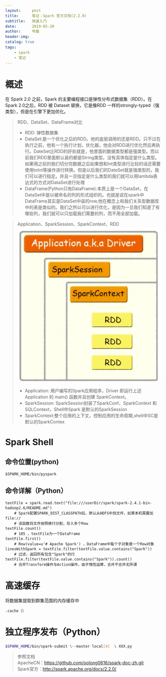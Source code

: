 ```yaml
---
layout:     post  
title:      笔记：Spark 官方文档(2.2.0)    
subtitle:   快速入门  
date:       2019-05-20  
author:     岑晨  
header-img: 
catalog: true  
tags:  
    - spark   
    - 笔记
---  
```


# 概述
在 Spark 2.0 之前，Spark 的主要编程接口是弹性分布式数据集（RDD）。在 Spark 2.0之后，RDD 被 Dataset 替换，它是像RDD 一样的strongly-typed（强类型），但是在引擎下更加优化。  
> RDD、DataSet、DataFrame对比 
> - RDD: 弹性数据集
> - DataSet:是一个优化之后的RDD。他的底层调用的还是RDD。只不过在执行之前，他有一个执行计划，优化器，他会对RDD进行优化然后再执行。DateSet比RDD的好处就是，他里面的数据类型都是强类型。而以前我们RDD里面默认装的都是String类型。没有具体指定是什么类型。如果用之前的我们切分完数据之后如果想和Int类型进行比较的话还需要使用toInt等操作进行转换。但是以后我们的DateSet就是强类型的，我们可以进行指定。并且一旦指定是什么类型的我们就可以用lambda表达式的方式对DataSet进行处理  
> - DataFrame(Python只有DataFrame):本质上是一个DataSet，在DataSet中是以被命名的列的形式组织的。也就是说在spark中DataFrame其实是DataSet中装的row,他在概念上和我们关系型数据库中的表是类似的。我们之所以可以进行优化，是因为一旦我们知道了有哪些列，我们就可以只加载我们需要的列，而不用全部加载。

> Application、SparkSession、SparkContext、RDD  
> ![Aaron Swartz](https://raw.githubusercontent.com/oolong0616/oolong0616.github.io/master/img/post-ksrm-ASSR.png)
> - Application:  用户编写的Spark应用程序，Driver 即运行上述 Application 的 main() 函数并且创建 SparkContext。
> - SparkSession: SparkSession封装了SparkConf、SparkContext 和SQLContext，Shell中Spark 是默认的SparkSession
> - SparkContext:整个应用的上下文，控制应用的生命周期,shell中SC是默认的SparkContex

# Spark Shell
##  命令位置(python)
```
$SPARK_HOME/bin/pyspark
```
##  命令详解（Python）   

```
textFile = spark.read.text("file:///userDir/spark/spark-2.4.1-bin-hadoop2.6/README.md")
    # Spark配置SPARK_DIST_CLASSPATH后，默认从HDFS中找文件，如果本机需要加file://
    # 该函数将文件按照换行分割，存入多个Row
textFile.count() 
    # 105 ，textFile为一个DataFrame
textFile.first() 
    # Row(value=u'# Apache Spark') ，DataFrame中每个子对象是一个Row对象
linesWithSpark = textFile.filter(textFile.value.contains("Spark"))
    # 过滤，返回所有包含"Spark"的行
textFile.filter(textFile.value.contains("Spark")).count() 
    # 合并Transform操作与Action操作，由于惰性运算，合并不合并无所谓   
```

# 高速缓存  
将数据集提取到群集范围的内存缓存中  
```
.cache（）
```
# 独立程序发布（Python）

```bash
$SPARK_HOME/bin/spark-submit \--master local[4]  \ XXX.py
```



> 参照文档  
    ApacheCN：https://github.com/oolong0616/spark-doc-zh.git  
    Spark官方：http://spark.apache.org/docs/2.2.0/    



